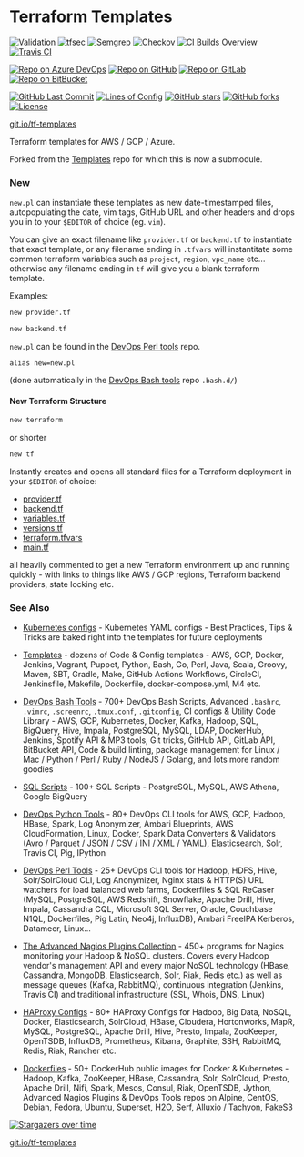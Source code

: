Terraform Templates
====================

[![Validation](https://github.com/HariSekhon/Terraform/actions/workflows/validate.yaml/badge.svg)](https://github.com/HariSekhon/Terraform/actions/workflows/validate.yaml)
[![tfsec](https://github.com/HariSekhon/Terraform/actions/workflows/tfsec.yaml/badge.svg)](https://github.com/HariSekhon/Terraform/actions/workflows/tfsec.yaml)
[![Semgrep](https://github.com/HariSekhon/Terraform/actions/workflows/semgrep.yaml/badge.svg)](https://github.com/HariSekhon/Terraform/actions/workflows/semgrep.yaml)
[![Checkov](https://github.com/HariSekhon/Terraform/actions/workflows/checkov.yaml/badge.svg)](https://github.com/HariSekhon/Terraform/actions/workflows/checkov.yaml)
[![CI Builds Overview](https://img.shields.io/badge/CI%20Builds-Overview%20Page-blue?logo=circleci)](https://bitbucket.org/harisekhon/devops-bash-tools/src/master/STATUS.md)
[![Travis CI](https://img.shields.io/badge/TravisCI-legacy-lightgrey?logo=travis&label=Travis%20CI)](https://github.com/HariSekhon/Terraform/blob/master/.travis.yml)

[![Repo on Azure DevOps](https://img.shields.io/badge/repo-Azure%20DevOps-0078D7?logo=azure%20devops)](https://dev.azure.com/harisekhon/GitHub/_git/Terraform)
[![Repo on GitHub](https://img.shields.io/badge/repo-GitHub-2088FF?logo=github)](https://github.com/HariSekhon/Terraform)
[![Repo on GitLab](https://img.shields.io/badge/repo-GitLab-FCA121?logo=gitlab)](https://gitlab.com/HariSekhon/Terraform)
[![Repo on BitBucket](https://img.shields.io/badge/repo-BitBucket-0052CC?logo=bitbucket)](https://bitbucket.org/HariSekhon/Terraform)

[![GitHub Last Commit](https://img.shields.io/github/last-commit/HariSekhon/Terraform?logo=github)](https://github.com/HariSekhon/Terraform/commits/master)
[![Lines of Config](https://img.shields.io/badge/lines%20of%20config-2k-lightgrey?logo=codecademy)](https://github.com/HariSekhon/Terraform)
[![GitHub stars](https://img.shields.io/github/stars/HariSekhon/Terraform?logo=github)](https://github.com/HariSekhon/Terraform//stargazers)
[![GitHub forks](https://img.shields.io/github/forks/HariSekhon/Terraform?logo=github)](https://github.com/HariSekhon/Terraform/network)
[![License](https://img.shields.io/github/license/HariSekhon/Terraform)](https://github.com/HariSekhon/Terraform/blob/master/LICENSE)

[git.io/tf-templates](https://git.io/tf-templates)

Terraform templates for AWS / GCP / Azure.

Forked from the [Templates](https://github.com/HariSekhon/Templates) repo for which this is now a submodule.


### New

`new.pl` can instantiate these templates as new date-timestamped files, autopopulating the date, vim tags, GitHub URL and other headers and drops you in to your `$EDITOR` of choice (eg. `vim`).

You can give an exact filename like `provider.tf` or `backend.tf` to instantiate that exact template, or any filename ending in `.tfvars` will instantitate some common terraform variables such as `project`, `region`, `vpc_name` etc...  otherwise any filename ending in `tf` will give you a blank terraform template.

Examples:

```bash
new provider.tf
```

```bash
new backend.tf
```

`new.pl` can be found in the [DevOps Perl tools](https://github.com/HariSekhon/DevOps-Perl-tools) repo.

`alias new=new.pl`

(done automatically in the [DevOps Bash tools](https://github.com/HariSekhon/DevOps-Bash-tools) repo `.bash.d/`)


#### New Terraform Structure

```bash
new terraform
```
or shorter
```bash
new tf
```

Instantly creates and opens all standard files for a Terraform deployment in your `$EDITOR` of choice:

- [provider.tf](https://github.com/HariSekhon/Terraform/blob/master/provider.tf)
- [backend.tf](https://github.com/HariSekhon/Terraform/blob/master/backend.tf)
- [variables.tf](https://github.com/HariSekhon/Terraform/blob/master/variables.tf)
- [versions.tf](https://github.com/HariSekhon/Terraform/blob/master/versions.tf)
- [terraform.tfvars](https://github.com/HariSekhon/Terraform/blob/master/terraform.tfvars)
- [main.tf](https://github.com/HariSekhon/Terraform/blob/master/main.tf)

all heavily commented to get a new Terraform environment up and running quickly - with links to things like AWS / GCP regions, Terraform backend providers, state locking etc.


### See Also

- [Kubernetes configs](https://github.com/HariSekhon/Kubernetes-configs) - Kubernetes YAML configs - Best Practices, Tips & Tricks are baked right into the templates for future deployments

- [Templates](https://github.com/HariSekhon/Templates) - dozens of Code & Config templates - AWS, GCP, Docker, Jenkins, Vagrant, Puppet, Python, Bash, Go, Perl, Java, Scala, Groovy, Maven, SBT, Gradle, Make, GitHub Actions Workflows, CircleCI, Jenkinsfile, Makefile, Dockerfile, docker-compose.yml, M4 etc.

- [DevOps Bash Tools](https://github.com/harisekhon/devops-bash-tools) - 700+ DevOps Bash Scripts, Advanced `.bashrc`, `.vimrc`, `.screenrc`, `.tmux.conf`, `.gitconfig`, CI configs & Utility Code Library - AWS, GCP, Kubernetes, Docker, Kafka, Hadoop, SQL, BigQuery, Hive, Impala, PostgreSQL, MySQL, LDAP, DockerHub, Jenkins, Spotify API & MP3 tools, Git tricks, GitHub API, GitLab API, BitBucket API, Code & build linting, package management for Linux / Mac / Python / Perl / Ruby / NodeJS / Golang, and lots more random goodies

- [SQL Scripts](https://github.com/HariSekhon/SQL-scripts) - 100+ SQL Scripts - PostgreSQL, MySQL, AWS Athena, Google BigQuery

- [DevOps Python Tools](https://github.com/harisekhon/devops-python-tools) - 80+ DevOps CLI tools for AWS, GCP, Hadoop, HBase, Spark, Log Anonymizer, Ambari Blueprints, AWS CloudFormation, Linux, Docker, Spark Data Converters & Validators (Avro / Parquet / JSON / CSV / INI / XML / YAML), Elasticsearch, Solr, Travis CI, Pig, IPython

- [DevOps Perl Tools](https://github.com/harisekhon/perl-tools) - 25+ DevOps CLI tools for Hadoop, HDFS, Hive, Solr/SolrCloud CLI, Log Anonymizer, Nginx stats & HTTP(S) URL watchers for load balanced web farms, Dockerfiles & SQL ReCaser (MySQL, PostgreSQL, AWS Redshift, Snowflake, Apache Drill, Hive, Impala, Cassandra CQL, Microsoft SQL Server, Oracle, Couchbase N1QL, Dockerfiles, Pig Latin, Neo4j, InfluxDB), Ambari FreeIPA Kerberos, Datameer, Linux...

- [The Advanced Nagios Plugins Collection](https://github.com/harisekhon/nagios-plugins) - 450+ programs for Nagios monitoring your Hadoop & NoSQL clusters. Covers every Hadoop vendor's management API and every major NoSQL technology (HBase, Cassandra, MongoDB, Elasticsearch, Solr, Riak, Redis etc.) as well as message queues (Kafka, RabbitMQ), continuous integration (Jenkins, Travis CI) and traditional infrastructure (SSL, Whois, DNS, Linux)

- [HAProxy Configs](https://github.com/HariSekhon/HAProxy-configs) - 80+ HAProxy Configs for Hadoop, Big Data, NoSQL, Docker, Elasticsearch, SolrCloud, HBase, Cloudera, Hortonworks, MapR, MySQL, PostgreSQL, Apache Drill, Hive, Presto, Impala, ZooKeeper, OpenTSDB, InfluxDB, Prometheus, Kibana, Graphite, SSH, RabbitMQ, Redis, Riak, Rancher etc.

- [Dockerfiles](https://github.com/HariSekhon/Dockerfiles) - 50+ DockerHub public images for Docker & Kubernetes - Hadoop, Kafka, ZooKeeper, HBase, Cassandra, Solr, SolrCloud, Presto, Apache Drill, Nifi, Spark, Mesos, Consul, Riak, OpenTSDB, Jython, Advanced Nagios Plugins & DevOps Tools repos on Alpine, CentOS, Debian, Fedora, Ubuntu, Superset, H2O, Serf, Alluxio / Tachyon, FakeS3

[![Stargazers over time](https://starchart.cc/HariSekhon/Terraform.svg)](https://starchart.cc/HariSekhon/Terraform)

[git.io/tf-templates](https://git.io/tf-templates)

